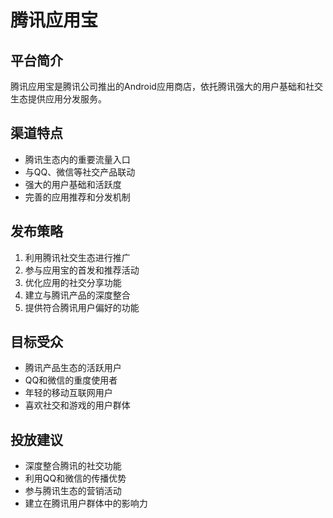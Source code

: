 # 腾讯应用宝

## 平台简介
腾讯应用宝是腾讯公司推出的Android应用商店，依托腾讯强大的用户基础和社交生态提供应用分发服务。

## 渠道特点
- 腾讯生态内的重要流量入口
- 与QQ、微信等社交产品联动
- 强大的用户基础和活跃度
- 完善的应用推荐和分发机制

## 发布策略
1. 利用腾讯社交生态进行推广
2. 参与应用宝的首发和推荐活动
3. 优化应用的社交分享功能
4. 建立与腾讯产品的深度整合
5. 提供符合腾讯用户偏好的功能

## 目标受众
- 腾讯产品生态的活跃用户
- QQ和微信的重度使用者
- 年轻的移动互联网用户
- 喜欢社交和游戏的用户群体

## 投放建议
- 深度整合腾讯的社交功能
- 利用QQ和微信的传播优势
- 参与腾讯生态的营销活动
- 建立在腾讯用户群体中的影响力